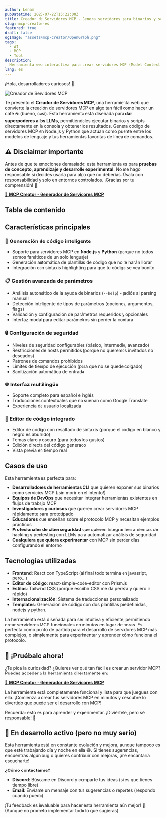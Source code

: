 ```yaml
---
author: Lenam
pubDatetime: 2025-07-22T15:22:00Z
title: Creador de Servidores MCP - Genera servidores para binarios y scripts
slug: mcp-creator-es
featured: true
draft: false
ogImage: "assets/mcp-creator/OpenGraph.png"
tags:
  - AI
  - MCP
  - Tool
description:
  Herramienta web interactiva para crear servidores MCP (Model Context Protocol) personalizados. Permite generar código de servidores MCP en Node.js y Python a partir de la configuración de binarios o scripts existentes, incluyendo gestión de parámetros, configuración de seguridad y validación de entrada.
lang: es
---
```


¡Hola, desarrolladores curiosos! 👋 

![Creador de Servidores MCP](/assets/mcp-creator/OpenGraph.png)

Te presento el **Creador de Servidores MCP**, una herramienta web que convierte la creación de servidores MCP en algo tan fácil como hacer un café ☕ (bueno, casi). Esta herramienta está diseñada para **dar superpoderes a los LLMs**, permitiéndoles ejecutar binarios y scripts directamente en la consola y obtener los resultados. Genera código de servidores MCP en Node.js y Python que actúan como puente entre los modelos de lenguaje y tus herramientas favoritas de línea de comandos.

## ⚠️ Disclaimer importante

Antes de que te emociones demasiado: esta herramienta es para **pruebas de concepto, aprendizaje y desarrollo experimental**. No me hago responsable si decides usarla para algo que no deberías. Úsala con responsabilidad y solo en entornos controlados. ¡Gracias por tu comprensión! 🙏

**[🔗 MCP Creator - Generador de Servidores MCP](/es/mcp-creator/)**

## Tabla de contenido 

## Características principales

### 🔧 **Generación de código inteligente**
- Soporte para servidores MCP en **Node.js** y **Python** (porque no todos somos fanáticos de un solo lenguaje)
- Generación automática de plantillas de código que no te harán llorar
- Integración con sintaxis highlighting para que tu código se vea bonito

### 📋 **Gestión avanzada de parámetros**
- Análisis automático de la ayuda de binarios (`--help`) - ¡adiós al parsing manual!
- Detección inteligente de tipos de parámetros (opciones, argumentos, flags)
- Validación y configuración de parámetros requeridos y opcionales
- Interfaz modal para editar parámetros sin perder la cordura

### 🔒 **Configuración de seguridad**
- Niveles de seguridad configurables (básico, intermedio, avanzado)
- Restricciones de hosts permitidos (porque no queremos invitados no deseados)
- Patrones de comandos prohibidos
- Límites de tiempo de ejecución (para que no se quede colgado)
- Sanitización automática de entrada

### 🌐 **Interfaz multilingüe**
- Soporte completo para español e inglés
- Traducciones contextuales que no suenan como Google Translate
- Experiencia de usuario localizada

### 🎨 **Editor de código integrado**
- Editor de código con resaltado de sintaxis (porque el código en blanco y negro es aburrido)
- Temas claro y oscuro (para todos los gustos)
- Edición directa del código generado
- Vista previa en tiempo real

## Casos de uso

Esta herramienta es perfecta para:

- **Desarrolladores de herramientas CLI** que quieren exponer sus binarios como servicios MCP (¡sin morir en el intento!)
- **Equipos de DevOps** que necesitan integrar herramientas existentes en flujos de trabajo MCP
- **Investigadores y curiosos** que quieren crear servidores MCP rápidamente para prototipado
- **Educadores** que enseñan sobre el protocolo MCP y necesitan ejemplos prácticos
- **Profesionales de ciberseguridad** que quieren integrar herramientas de hacking y pentesting con LLMs para automatizar análisis de seguridad
- **Cualquiera que quiera experimentar** con MCP sin perder días configurando el entorno

## Tecnologías utilizadas

- **Frontend**: React con TypeScript (al final todo termina en javasript, pero...)
- **Editor de código**: react-simple-code-editor con Prism.js
- **Estilos**: Tailwind CSS (porque escribir CSS me da pereza y quiero ir rápido)
- **Internacionalización**: Sistema de traducciones personalizado
- **Templates**: Generación de código con dos plantillas predefinidas, nodejs y python.

La herramienta está diseñada para ser intuitiva y eficiente, permitiendo crear servidores MCP funcionales en minutos en lugar de horas. Es perfecta como punto de partida para el desarrollo de servidores MCP más complejos, o simplemente para experimentar y aprender cómo funciona el protocolo.

## 🚀 **¡Pruébalo ahora!**

¿Te pica la curiosidad? ¿Quieres ver qué tan fácil es crear un servidor MCP? Puedes acceder a la herramienta directamente en:

**[🔗 MCP Creator - Generador de Servidores MCP](/es/mcp-creator/)**

La herramienta está completamente funcional y lista para que juegues con ella. ¡Comienza a crear tus servidores MCP en minutos y descubre lo divertido que puede ser el desarrollo con MCP!

Recuerda: esto es para aprender y experimentar. ¡Diviértete, pero sé responsable! 🎉

## 🚧 **En desarrollo activo (pero no muy serio)**

Esta herramienta está en constante evolución y mejora, aunque tampoco es que esté trabajando día y noche en ella 😅. Si tienes sugerencias, encuentras algún bug o quieres contribuir con mejoras, ¡me encantaría escucharte!

**¿Cómo contactarme?**
- **Discord**: Búscame en Discord y comparte tus ideas (si es que tienes tiempo libre)
- **Email**: Envíame un mensaje con tus sugerencias o reportes (respondo cuando puedo)

¡Tu feedback es invaluable para hacer esta herramienta aún mejor! 🚀 (Aunque no prometo implementar todo lo que sugieras)
